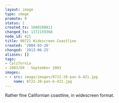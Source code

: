 ```yaml
---
layout: image
type: image
promote: 0
status: 1
created_ts: 1080280811
changed_ts: 1372159368
node_id: 421
title: 00721 Widescreen Coastline
created: '2004-03-26'
changed: '2013-06-25'
aliases: []
tags:
- California
- 2003/09 - September 2003
images:
- - src: image/images/0721-28-pan-b-421.jpg
    name: 0721-28-pan-b-421.jpg
---
```

Rather fine Californian coastline, in widescreen format.
